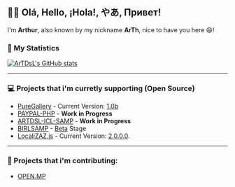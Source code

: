 ## :wave::smile: Olá, Hello, ¡Hola!, やあ, Привет!

I'm **Arthur**, also known by my nickname **ArTh**, nice to have you here :smile:!

### 💾 My Statistics
[![ArTDsL's GitHub stats](https://github-readme-stats.vercel.app/api?username=ArTDsL&theme=tokyonight&hide=stars)](https://github.com/ArTDsL/github-readme-stats)

---

### :computer: Projects that i'm curretly supporting (Open Source)
- [PureGallery](https://github.com/ArTDsL/puregallery-js) - Current Version: [1.0b](https://github.com/ArTDsL/puregallery-js/releases/tag/BETA)
- [PAYPAL-PHP](https://github.com/ArTDsL/PAYPAL-PHP) - **Work in Progress**
- [ARTDSL-ICL-SAMP](https://github.com/ArTDsL/ARTDSL-ICL-SAMP) - **Work in Progress**
- [BIRLSAMP](https://github.com/ArTDsL/BIRLSAMP) - [Beta](https://github.com/ArTDsL/BIRLSAMP/releases/tag/Beta) Stage
- [LocaliZAZ.js](https://github.com/ArTDsL/LocaliZAZ.js) - Current Version: [2.0.0.0](https://github.com/ArTDsL/LocaliZAZ.js/releases/tag/2.0.0.0).

---

### :gift_heart: Projects that i'm contributing:
- [OPEN.MP](https://github.com/openmultiplayer/web/)

